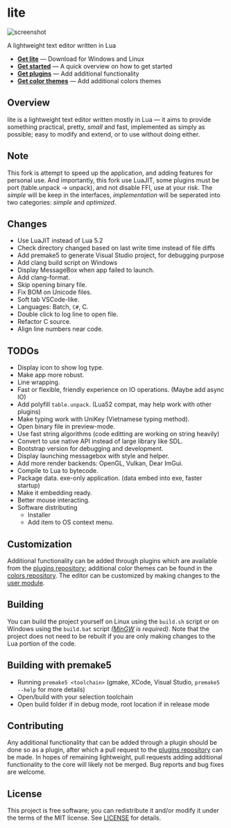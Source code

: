 # lite
![screenshot](https://user-images.githubusercontent.com/3920290/81471642-6c165880-91ea-11ea-8cd1-fae7ae8f0bc4.png)

A lightweight text editor written in Lua

* **[Get lite](https://github.com/rxi/lite/releases/latest)** — Download
  for Windows and Linux
* **[Get started](doc/usage.md)** — A quick overview on how to get started
* **[Get plugins](https://github.com/rxi/lite-plugins)** — Add additional
  functionality
* **[Get color themes](https://github.com/rxi/lite-colors)** — Add additional colors
  themes

## Overview
lite is a lightweight text editor written mostly in Lua — it aims to provide
something practical, pretty, *small* and fast, implemented as simply as
possible; easy to modify and extend, or to use without doing either.

## Note
This fork is attempt to speed up the application, and adding features for personal use.
And importantly, this fork use LuaJIT, some plugins must be port (table.unpack -> unpack), and not disable FFI, use at your risk.
The *simple* will be keep in the interfaces, *implementation* will be seperated into two categories: *simple* and *optimized*.

## Changes
- Use LuaJIT instead of Lua 5.2
- Check directory changed based on last write time instead of file diffs
- Add premake5 to generate Visual Studio project, for debugging purpose
- Add clang build script on Windows
- Display MessageBox when app failed to launch.
- Add clang-format.
- Skip opening binary file.
- Fix BOM on Unicode files.
- Soft tab VSCode-like.
- Languages: Batch, `C#`, C.
- Double click to log line to open file.
- Refactor C source.
- Align line numbers near code.

## TODOs
- Display icon to show log type.
- Make app more robust.
- Line wrapping.
- Fast or flexible, friendly experience on IO operations. (Maybe add async IO)
- Add polyfill `table.unpack`. (Lua52 compat, may help work with other plugins)
- Make typing work with UniKey (Vietnamese typing method).
- Open binary file in preview-mode.
- Use fast string algorithms (code editting are working on string heavily)
- Convert to use native API instead of large library like SDL.
- Bootstrap version for debugging and development.
- Display launching messagebox with style and helper.
- Add more render backends: OpenGL, Vulkan, Dear ImGui.
- Compile to Lua to bytecode.
- Package data. exe-only application. (data embed into exe, faster startup)
- Make it embedding ready.
- Better mouse interacting.
- Software distributing
    - Installer
    - Add item to OS context menu.

## Customization
Additional functionality can be added through plugins which are available from
the [plugins repository](https://github.com/rxi/lite-plugins); additional color
themes can be found in the [colors repository](https://github.com/rxi/lite-colors).
The editor can be customized by making changes to the
[user module](data/user/init.lua).

## Building
You can build the project yourself on Linux using the `build.sh` script
or on Windows using the `build.bat` script *([MinGW](https://nuwen.net/mingw.html) is required)*.
Note that the project does not need to be rebuilt if you are only making changes
to the Lua portion of the code.

## Building with premake5
- Running `premake5 <toolchain>` (gmake, XCode, Visual Studio, `premake5 --help` for more details)
- Open/build with your selection toolchain
- Open build folder if in debug mode, root location if in release mode

## Contributing
Any additional functionality that can be added through a plugin should be done
so as a plugin, after which a pull request to the
[plugins repository](https://github.com/rxi/lite-plugins) can be made. In hopes
of remaining lightweight, pull requests adding additional functionality to the
core will likely not be merged. Bug reports and bug fixes are welcome.

## License
This project is free software; you can redistribute it and/or modify it under
the terms of the MIT license. See [LICENSE](LICENSE) for details.

